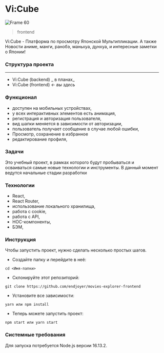 # **Vi:Cube**
![Frame 60](https://github.com/DrMackey/violet-cube/assets/92988373/d09ed212-515f-4283-8364-e9842b582574)

> frontend

Vi:Cube - Платформа по просмотру Японской Мультипликации. А также Новости аниме, манги, ранобэ, маньхуа, дунхуа, и интересные заметки о Японии!

### **Структура проекта**

---

- Vi:Cube (backend) _ в планах_
- Vi:Cube (frontend) _<- вы здесь_

### Функционал

- доступен на мобильных устройствах,
- у всех интерактивных элементов есть анимация,
- регистрация и авторизация пользователя,
- вид шапки меняется в зависимости от авторизации,
- пользователь получает сообщение в случае любой ошибки,
- Просмотр, сохранение в избранное
- редактирование профиля,

### Задачи
Это учебный проект, в рамках которого будут пробываться и осваиваться самые новые технологии и инструменты.
В данный момент ведутся начальные стадии разработки

### Технологии

- React,
- React Router,
- использование локального хранилища,
- работа с cookie,
- работа с API,
- HOC-компоненты,
- БЭМ,

### Инструкция

Чтобы запустить проект, нужно сделать несколько простых шагов.

- Создайте папку и перейдите в неё:

```
cd <Имя-папки>
```

- Склонируйте этот репозиторий:

```
git clone https://github.com/endjoyer/movies-explorer-frontend
```

- Установите все зависимости:

```
yarn или npm install
```

- Теперь можете запустить проект:

```
npm start или yarn start
```

### Системные требования

Для запуска потребуется Node.js версии 16.13.2.
